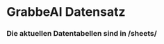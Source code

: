 














































































































































































































































































































































































































































































































































# GrabbeAI Datensatz





### Die aktuellen Datentabellen sind in /sheets/


